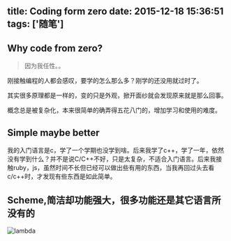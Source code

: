 title: Coding form zero
date: 2015-12-18 15:36:51
tags: ['随笔']
---

## Why code from zero?

> 因为我任性。。

刚接触编程的人都会感叹，要学的怎么那么多？刚学的还没用就过时了。

其实很多原理都是一样的，变的只是外观，掀开面纱就会发现原来就是那么回事。

概念总是被复杂化，本来很简单的确弄得五花八门的，增加学习和使用的难度。

## Simple maybe better

我的入门语言是c，学了一个学期也没学到啥。后来我学了c++，学了一年，依然没有学到什么？并不是说C/C++不好，只是太复杂，不适合入门语言。后来我接触ruby，js，虽然时间不长但已经可以做出些有用的东西，当我再回过头去看c/c++时，才发现有些东西是如此简单。


## Scheme,简洁却功能强大，很多功能还是其它语言所没有的

<img src="/img/matz/schme.png" alt="lambda">

